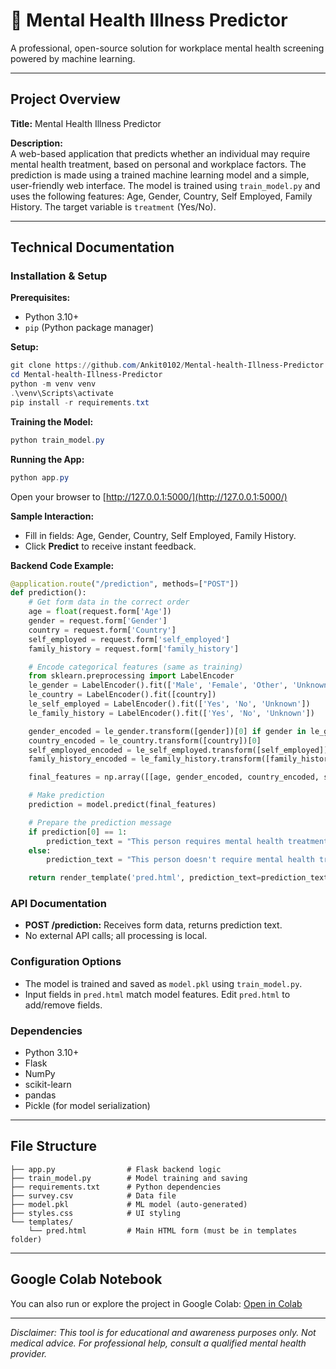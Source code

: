 # 🧠 Mental Health Illness Predictor

A professional, open-source solution for workplace mental health screening powered by machine learning.

---

## Project Overview

**Title:** Mental Health Illness Predictor

**Description:**  
A web-based application that predicts whether an individual may require mental health treatment, based on personal and workplace factors. The prediction is made using a trained machine learning model and a simple, user-friendly web interface. The model is trained using `train_model.py` and uses the following features: Age, Gender, Country, Self Employed, Family History. The target variable is `treatment` (Yes/No).

---

## Technical Documentation

### Installation & Setup

**Prerequisites:**
- Python 3.10+
- `pip` (Python package manager)

**Setup:**
```powershell
git clone https://github.com/Ankit0102/Mental-health-Illness-Predictor.git
cd Mental-health-Illness-Predictor
python -m venv venv
.\venv\Scripts\activate
pip install -r requirements.txt
```

**Training the Model:**
```powershell
python train_model.py
```

**Running the App:**
```powershell
python app.py
```
Open your browser to [http://127.0.0.1:5000/](http://127.0.0.1:5000/)

**Sample Interaction:**
- Fill in fields: Age, Gender, Country, Self Employed, Family History.
- Click **Predict** to receive instant feedback.

**Backend Code Example:**
```python
@application.route("/prediction", methods=["POST"])
def prediction():
    # Get form data in the correct order
    age = float(request.form['Age'])
    gender = request.form['Gender']
    country = request.form['Country']
    self_employed = request.form['self_employed']
    family_history = request.form['family_history']

    # Encode categorical features (same as training)
    from sklearn.preprocessing import LabelEncoder
    le_gender = LabelEncoder().fit(['Male', 'Female', 'Other', 'Unknown'])
    le_country = LabelEncoder().fit([country])
    le_self_employed = LabelEncoder().fit(['Yes', 'No', 'Unknown'])
    le_family_history = LabelEncoder().fit(['Yes', 'No', 'Unknown'])

    gender_encoded = le_gender.transform([gender])[0] if gender in le_gender.classes_ else le_gender.transform(['Unknown'])[0]
    country_encoded = le_country.transform([country])[0]
    self_employed_encoded = le_self_employed.transform([self_employed])[0] if self_employed in le_self_employed.classes_ else le_self_employed.transform(['Unknown'])[0]
    family_history_encoded = le_family_history.transform([family_history])[0] if family_history in le_family_history.classes_ else le_family_history.transform(['Unknown'])[0]

    final_features = np.array([[age, gender_encoded, country_encoded, self_employed_encoded, family_history_encoded]])

    # Make prediction
    prediction = model.predict(final_features)

    # Prepare the prediction message
    if prediction[0] == 1:
        prediction_text = "This person requires mental health treatment"
    else:
        prediction_text = "This person doesn't require mental health treatment"

    return render_template('pred.html', prediction_text=prediction_text)
```

### API Documentation
- **POST /prediction:** Receives form data, returns prediction text.
- No external API calls; all processing is local.

### Configuration Options
- The model is trained and saved as `model.pkl` using `train_model.py`.
- Input fields in `pred.html` match model features. Edit `pred.html` to add/remove fields.

### Dependencies
- Python 3.10+
- Flask
- NumPy
- scikit-learn
- pandas
- Pickle (for model serialization)

---

## File Structure

```
├── app.py                # Flask backend logic
├── train_model.py        # Model training and saving
├── requirements.txt      # Python dependencies
├── survey.csv            # Data file
├── model.pkl             # ML model (auto-generated)
├── styles.css            # UI styling
└── templates/
    └── pred.html         # Main HTML form (must be in templates folder)
```

---

## Google Colab Notebook

You can also run or explore the project in Google Colab:
[Open in Colab](https://colab.research.google.com/drive/1q_J0erQ5YSG_jNgRYYk-o3SkIfai2bGB#scrollTo=Gto0RXhVBbuB)

---

*Disclaimer: This tool is for educational and awareness purposes only. Not medical advice. For professional help, consult a qualified mental health provider.*
